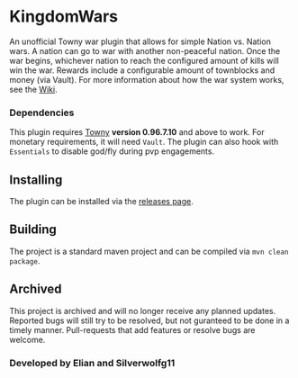 # KingdomWars
An unofficial Towny war plugin that allows for simple Nation vs. Nation wars. A nation can go to war with another non-peaceful nation. Once the war begins, whichever nation to reach the configured amount of kills will win the war. Rewards include a configurable amount of townblocks and money (via Vault). For more information about how the war system works, see the [Wiki](https://github.com/UrbanMC-Devs/KingdomWars/wiki).

### Dependencies
This plugin requires [Towny](https://github.com/TownyAdvanced) **version 0.96.7.10** and above to work. For monetary requirements, it will need `Vault`. The plugin can also hook with `Essentials` to disable god/fly during pvp engagements.

## Installing
The plugin can be installed via the [releases page](https://github.com/UrbanMC-Devs/KingdomWars/releases/latest).

## Building
The project is a standard maven project and can be compiled via `mvn clean package`.

## Archived
This project is archived and will no longer receive any planned updates. Reported bugs will still try to be resolved, but not guranteed to be done in a timely manner. Pull-requests that add features or resolve bugs are welcome.

### Developed by Elian and Silverwolfg11
